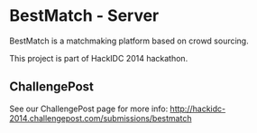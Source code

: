 BestMatch - Server
=======

BestMatch is a matchmaking platform based on crowd sourcing.

This project is part of HackIDC 2014 hackathon.


ChallengePost
-------
See our ChallengePost page for more info:
http://hackidc-2014.challengepost.com/submissions/bestmatch